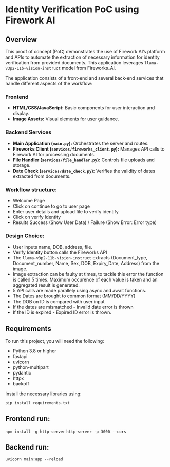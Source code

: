# Identity Verification PoC using Firework AI

## Overview
This proof of concept (PoC) demonstrates the use of Firework AI’s platform and APIs to automate the extraction of necessary information for identity verification from provided documents. This application leverages `llama-v3p2-11b-vision-instruct` model from Fireworks_AI. 

The application consists of a front-end and several back-end services that handle different aspects of the workflow:

### Frontend
- **HTML/CSS/JavaScript:** Basic components for user interaction and display.
- **Image Assets:** Visual elements for user guidance.

### Backend Services
- **Main Application (`main.py`):** Orchestrates the server and routes.
- **Fireworks Client (`services/fireworks_client.py`):** Manages API calls to Firework AI for processing documents.
- **File Handler (`services/file_handler.py`):** Controls file uploads and storage.
- **Date Check (`services/date_check.py`):** Verifies the validity of dates extracted from documents.

### Workflow structure:

- Welcome Page
- Click on continue to go to user page
- Enter user details and upload file to verify identify
- Click on verify Identity
- Results Success (Show User Data) / Failure (Show Error: Error type)

### Design Choice:

- User inputs name, DOB, address, file.
- Verify Identity button calls the Fireworks API
- The `llama-v3p2-11b-vision-instruct` extracts (Document_type, Document_number, Name, Sex, DOB, Expiry_Date, Address) from the image.
- Image extraction can be faulty at times, to tackle this error the function is called 5 times. Maximum occurence of each value is taken and an aggregated result is generated.
- 5 API calls are made parallely using async and await functions.
- The Dates are brought to common format (MM/DD/YYYY)
- The DOB on ID is compared with user input
- If the dates are mismatched - Invalid date error is thrown
- If the ID is expired  - Expired ID error is thrown.


## Requirements
To run this project, you will need the following:
- Python 3.8 or higher
- fastapi
- uvicorn
- python-multipart
- pydantic
- httpx
- backoff


Install the necessary libraries using:

`pip install requirements.txt`

## Frontend run:

`npm install -g http-server`
`http-server -p 3000 --cors`

## Backend run:

`uvicorn main:app --reload`

